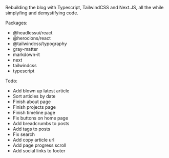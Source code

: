 Rebuilding the blog with Typescript, TailwindCSS and Next.JS, all the while simplyfing and demystifying code.

Packages:

- @headlessui/react
- @herocions/react
- @tailwindcss/typography
- gray-matter
- markdown-it
- next
- tailwindcss
- typescript

Todo:

- Add blown up latest article
- Sort articles by date
- Finish about page
- Finish projects page
- Finish timeline page
- Fix buttons on home page
- Add breadcrumbs to posts
- Add tags to posts
- Fix search
- Add copy article url
- Add page progress scroll
- Add social links to footer
